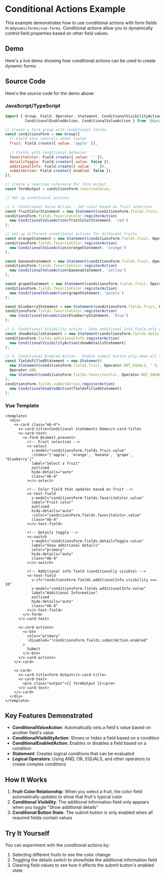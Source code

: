# Conditional Actions Example

This example demonstrates how to use conditional actions with form fields in `@dynamicforms/vue-forms`. Conditional actions allow you to dynamically control field properties based on other field values.

## Demo

Here's a live demo showing how conditional actions can be used to create dynamic forms:

<conditional-statement-demo />

## Source Code

Here's the source code for the demo above:

### JavaScript/TypeScript

```js
import { Group, Field, Operator, Statement, ConditionalVisibilityAction, 
         ConditionalEnabledAction, ConditionalValueAction } from '@dynamicforms/vue-forms';

// Create a form group with conditional fields
const conditionsForm = new Group({
  // Field that controls other fields
  fruit: Field.create({ value: 'apple' }),
  
  // Fields with conditional behavior
  favoriteColor: Field.create({ value: '' }),
  detailsToggle: Field.create({ value: false }),
  additionalInfo: Field.create({ value: '' }),
  submitAction: Field.create({ enabled: false }),
});

// Create a reactive reference for form output
const formOutput = conditionsForm.reactiveValue;

// Set up conditional actions

// 1. Conditional Value Action - Set color based on fruit selection
const fruitColorStatement = new Statement(conditionsForm.fields.fruit, Operator.EQUALS, 'apple');
conditionsForm.fields.favoriteColor.registerAction(
  new ConditionalValueAction(fruitColorStatement, 'red')
);

// Set up different conditional actions for different fruits
const orangeStatement = new Statement(conditionsForm.fields.fruit, Operator.EQUALS, 'orange');
conditionsForm.fields.favoriteColor.registerAction(
  new ConditionalValueAction(orangeStatement, 'orange')
);

const bananaStatement = new Statement(conditionsForm.fields.fruit, Operator.EQUALS, 'banana');
conditionsForm.fields.favoriteColor.registerAction(
  new ConditionalValueAction(bananaStatement, 'yellow')
);

const grapeStatement = new Statement(conditionsForm.fields.fruit, Operator.EQUALS, 'grape');
conditionsForm.fields.favoriteColor.registerAction(
  new ConditionalValueAction(grapeStatement, 'purple')
);

const blueberryStatement = new Statement(conditionsForm.fields.fruit, Operator.EQUALS, 'blueberry');
conditionsForm.fields.favoriteColor.registerAction(
  new ConditionalValueAction(blueberryStatement, 'blue')
);

// 2. Conditional Visibility Action - Show additional info field only when details toggle is on
const showDetailsStatement = new Statement(conditionsForm.fields.detailsToggle, Operator.EQUALS, true);
conditionsForm.fields.additionalInfo.registerAction(
  new ConditionalVisibilityAction(showDetailsStatement)
);

// 3. Conditional Enabled Action - Enable submit button only when all required fields are filled
const fieldsFilledStatement = new Statement(
  new Statement(conditionsForm.fields.fruit, Operator.NOT_EQUALS, ''),
  Operator.AND,
  new Statement(conditionsForm.fields.favoriteColor, Operator.NOT_EQUALS, '')
);
conditionsForm.fields.submitAction.registerAction(
  new ConditionalEnabledAction(fieldsFilledStatement)
);
```

### Vue Template

```vue
<template>
  <div>
    <v-card class="mb-4">
      <v-card-title>Conditional statements Demo</v-card-title>
      <v-card-text>
        <v-form @submit.prevent>
          <!-- Fruit selection -->
          <v-select
            v-model="conditionsForm.fields.fruit.value"
            :items="['apple', 'orange', 'banana', 'grape', 'blueberry']"
            label="Select a fruit"
            outlined
            hide-details="auto"
            class="mb-4"
          ></v-select>
          
          <!-- Color field that updates based on fruit -->
          <v-text-field
            v-model="conditionsForm.fields.favoriteColor.value"
            label="Fruit color"
            outlined
            hide-details="auto"
            :color="conditionsForm.fields.favoriteColor.value"
            class="mb-4"
          ></v-text-field>
          
          <!-- Details toggle -->
          <v-switch
            v-model="conditionsForm.fields.detailsToggle.value"
            label="Show additional details"
            color="primary"
            hide-details="auto"
            class="mb-4"
          ></v-switch>
          
          <!-- Additional info field (conditionally visible) -->
          <v-text-field
            v-if="conditionsForm.fields.additionalInfo.visibility === 10"
            v-model="conditionsForm.fields.additionalInfo.value"
            label="Additional Information"
            outlined
            hide-details="auto"
            class="mb-4"
          ></v-text-field>
        </v-form>
      </v-card-text>
      
      <v-card-actions>
        <v-btn
          color="primary"
          :disabled="!conditionsForm.fields.submitAction.enabled"
        >
          Submit
        </v-btn>
      </v-card-actions>
    </v-card>

    <v-card>
      <v-card-title>Form Output</v-card-title>
      <v-card-text>
        <pre class="output">{{ formOutput }}</pre>
      </v-card-text>
    </v-card>
  </div>
</template>
```

## Key Features Demonstrated

- **ConditionalValueAction**: Automatically sets a field's value based on another field's value
- **ConditionalVisibilityAction**: Shows or hides a field based on a condition
- **ConditionalEnabledAction**: Enables or disables a field based on a condition
- **Statement**: Creates logical conditions that can be evaluated
- **Logical Operators**: Using AND, OR, EQUALS, and other operators to create complex conditions

## How It Works

1. **Fruit-Color Relationship**: When you select a fruit, the color field automatically updates to show that fruit's typical color
2. **Conditional Visibility**: The additional information field only appears when you toggle "Show additional details"
3. **Conditional Button State**: The submit button is only enabled when all required fields contain values

## Try It Yourself

You can experiment with the conditional actions by:
1. Selecting different fruits to see the color change
2. Toggling the details switch to show/hide the additional information field
3. Clearing field values to see how it affects the submit button's enabled state

<script setup>
import ConditionalStatementDemo from '../components/conditional-statement-demo.vue'
</script>
